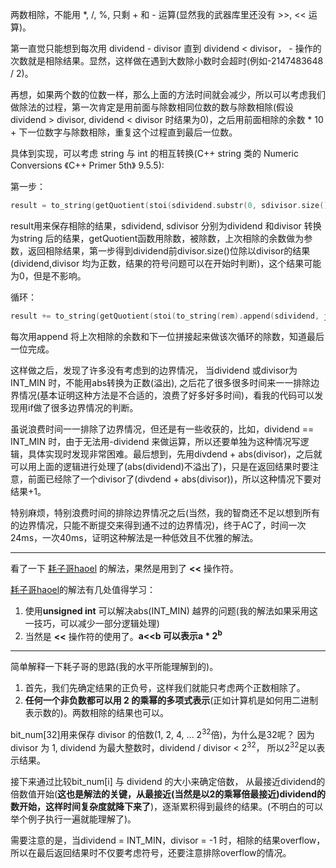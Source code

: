 两数相除，不能用 *, /, %, 只剩 + 和 - 运算(显然我的武器库里还没有 >>, << 运算)。  
  
第一直觉只能想到每次用 dividend - divisor 直到 dividend < divisor， - 操作的次数就是相除结果。显然，这样做在遇到大数除小数时会超时(例如-2147483648 / 2)。  
  
再想，如果两个数的位数一样，那么上面的方法时间就会减少，所以可以考虑我们做除法的过程，第一次肯定是用前面与除数相同位数的数与除数相除(假设dividend > divisor, dividend < divisor 时结果为0)，之后用前面相除的余数 * 10 + 下一位数字与除数相除，重复这个过程直到最后一位数。  
  
具体到实现，可以考虑 string 与 int 的相互转换(C++ string 类的 Numeric Conversions 《C++ Primer 5th》 9.5.5):  
  
第一步：  
```cpp
result = to_string(getQuotient(stoi(sdividend.substr(0, sdivisor.size())), divisor, rem));
```
result用来保存相除的结果，sdividend, sdivisor 分别为dividend 和divisor 转换为string 后的结果，getQuotient函数用除数，被除数，上次相除的余数做为参数，返回相除结果，第一步得到dividend前divisor.size()位除以divisor的结果(dividend,divisor 均为正数，结果的符号问题可以在开始时判断)，这个结果可能为0，但是不影响。  
  
循环：  
```cpp
result += to_string(getQuotient(stoi(to_string(rem).append(sdividend, j, 1)), divisor, rem));  
```  
  
每次用append 将上次相除的余数和下一位拼接起来做该次循环的除数，知道最后一位完成。  
  
这样做之后，发现了许多没有考虑到的边界情况， 当dividend 或divisor为INT_MIN 时，不能用abs转换为正数(溢出), 之后花了很多很多时间来一一排除边界情况(基本证明这种方法是不合适的，浪费了好多好多时间)，看我的代码可以发现用if做了很多边界情况的判断。  
  
虽说浪费时间一一排除了边界情况，但还是有一些收获的，比如，dividend == INT_MIN 时，由于无法用-dividend 来做运算，所以还要单独为这种情况写逻辑，具体实现时发现非常困难。最后想到，先用divdend + abs(divisor)，之后就可以用上面的逻辑进行处理了(abs(dividend)不溢出了)，只是在返回结果时要注意，前面已经除了一个divisor了(divdend + abs(divisor))，所以这种情况下要对结果+1。  
   
特别麻烦，特别浪费时间的排除边界情况之后(当然，我的智商还不足以想到所有的边界情况，只能不断提交来得到通不过的边界情况)，终于AC了，时间一次24ms，一次40ms，证明这种解法是一种低效且不优雅的解法。  
  
***
看了一下 [耗子哥haoel](https://github.com/haoel/leetcode/blob/master/algorithms/divideTwoInt/divideTwoInt.cpp) 的解法，果然是用到了 **<<** 操作符。  
   
[耗子哥haoel](https://github.com/haoel/leetcode/blob/master/algorithms/divideTwoInt/divideTwoInt.cpp)的解法有几处值得学习：
   
1. 使用**unsigned int** 可以解决abs(INT_MIN) 越界的问题(我的解法如果采用这一技巧，可以减少一部分逻辑处理)  
2. 当然是 **<<** 操作符的使用了。**a<<b 可以表示a * 2<sup>b</sup>**  
   
***
简单解释一下耗子哥的思路(我的水平所能理解到的)。 
   
1. 首先，我们先确定结果的正负号，这样我们就能只考虑两个正数相除了。 
2. **任何一个非负数都可以用 2 的乘幂的多项式表示**(正如计算机是如何用二进制表示数的)。两数相除的结果也可以。  
   
bit_num[32]用来保存 divisor 的倍数(1, 2, 4, ... 2<sup>32</sup>倍)，为什么是32呢？ 因为 divisor 为 1, dividend 为最大整数时，dividend / divisor < 2<sup>32</sup>， 所以2<sup>32</sup>足以表示结果。  
   
接下来通过比较bit_num[i] 与 dividend 的大小来确定倍数， 从最接近dividend的倍数值开始(**这也是解法的关键，从最接近(当然是以2的乘幂倍最接近)dividend的数开始，这样时间复杂度就降下来了**)，逐渐累积得到最终的结果。(不明白的可以举个例子执行一遍就能理解了)。  
   
需要注意的是，当dividend = INT_MIN，divisor = -1 时，相除的结果overflow，所以在最后返回结果时不仅要考虑符号，还要注意排除overflow的情况。
